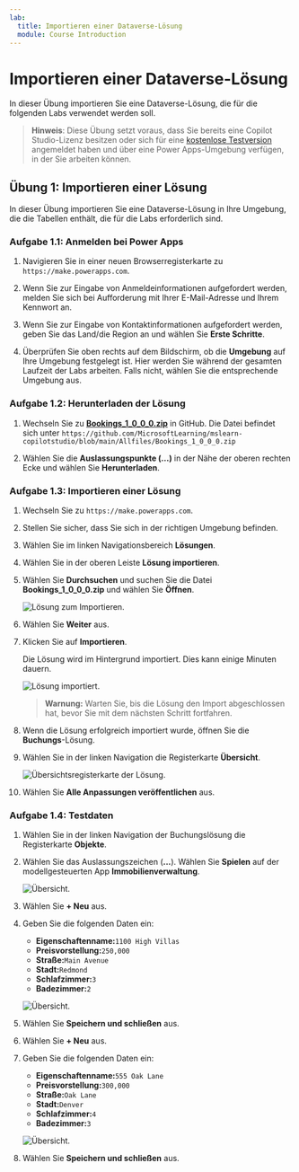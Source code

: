 ```yaml
---
lab:
  title: Importieren einer Dataverse-Lösung
  module: Course Introduction
---
```


# Importieren einer Dataverse-Lösung

In dieser Übung importieren Sie eine Dataverse-Lösung, die für die folgenden Labs verwendet werden soll.

> **Hinweis**: Diese Übung setzt voraus, dass Sie bereits eine Copilot Studio-Lizenz besitzen oder sich für eine [kostenlose Testversion](https://go.microsoft.com/fwlink/p/?linkid=2252605) angemeldet haben und über eine Power Apps-Umgebung verfügen, in der Sie arbeiten können.

## Übung 1: Importieren einer Lösung

In dieser Übung importieren Sie eine Dataverse-Lösung in Ihre Umgebung, die die Tabellen enthält, die für die Labs erforderlich sind.

### Aufgabe 1.1: Anmelden bei Power Apps

1. Navigieren Sie in einer neuen Browserregisterkarte zu `https://make.powerapps.com`.

1. Wenn Sie zur Eingabe von Anmeldeinformationen aufgefordert werden, melden Sie sich bei Aufforderung mit Ihrer E-Mail-Adresse und Ihrem Kennwort an.

1. Wenn Sie zur Eingabe von Kontaktinformationen aufgefordert werden, geben Sie das Land/die Region an und wählen Sie **Erste Schritte**.

1. Überprüfen Sie oben rechts auf dem Bildschirm, ob die **Umgebung** auf Ihre Umgebung festgelegt ist. Hier werden Sie während der gesamten Laufzeit der Labs arbeiten. Falls nicht, wählen Sie die entsprechende Umgebung aus.

### Aufgabe 1.2: Herunterladen der Lösung

1. Wechseln Sie zu [**Bookings_1_0_0_0.zip**](../../Allfiles/Bookings_1_0_0_0.zip) in GitHub. Die Datei befindet sich unter `https://github.com/MicrosoftLearning/mslearn-copilotstudio/blob/main/Allfiles/Bookings_1_0_0_0.zip`

1. Wählen Sie die **Auslassungspunkte (...)** in der Nähe der oberen rechten Ecke und wählen Sie **Herunterladen**.

### Aufgabe 1.3: Importieren einer Lösung

1. Wechseln Sie zu `https://make.powerapps.com`.

1. Stellen Sie sicher, dass Sie sich in der richtigen Umgebung befinden.

1. Wählen Sie im linken Navigationsbereich **Lösungen**.

1. Wählen Sie in der oberen Leiste **Lösung importieren**.

1. Wählen Sie **Durchsuchen** und suchen Sie die Datei **Bookings_1_0_0_0.zip** und wählen Sie **Öffnen**.

    ![Lösung zum Importieren.](../media/solution-to-import.png)

1. Wählen Sie **Weiter** aus.

1. Klicken Sie auf **Importieren**.

    Die Lösung wird im Hintergrund importiert. Dies kann einige Minuten dauern.

    ![Lösung importiert.](../media/solution-imported.png)

    > **Warnung:** Warten Sie, bis die Lösung den Import abgeschlossen hat, bevor Sie mit dem nächsten Schritt fortfahren.

1. Wenn die Lösung erfolgreich importiert wurde, öffnen Sie die **Buchungs**-Lösung.

1. Wählen Sie in der linken Navigation die Registerkarte **Übersicht**.

    ![Übersichtsregisterkarte der Lösung.](../media/solution-overview.png)

1. Wählen Sie **Alle Anpassungen veröffentlichen** aus.

### Aufgabe 1.4: Testdaten

1. Wählen Sie in der linken Navigation der Buchungslösung die Registerkarte **Objekte**.

1. Wählen Sie das Auslassungszeichen (**...**). Wählen Sie **Spielen** auf der modellgesteuerten App **Immobilienverwaltung**.

    ![Übersicht.](../media/play-app.png)

1. Wählen Sie **+ Neu** aus.

1. Geben Sie die folgenden Daten ein:

    - **Eigenschaftenname:**`1100 High Villas`
    - **Preisvorstellung:**`250,000`
    - **Straße:**`Main Avenue`
    - **Stadt:**`Redmond`
    - **Schlafzimmer:**`3`
    - **Badezimmer:**`2`

    ![Übersicht.](../media/add-record.png)

1. Wählen Sie **Speichern und schließen** aus.

1. Wählen Sie **+ Neu** aus.

1. Geben Sie die folgenden Daten ein:

    - **Eigenschaftenname:**`555 Oak Lane`
    - **Preisvorstellung:**`300,000`
    - **Straße:**`Oak Lane`
    - **Stadt:**`Denver`
    - **Schlafzimmer:**`4`
    - **Badezimmer:**`3`

    ![Übersicht.](../media/add-record.png)

1. Wählen Sie **Speichern und schließen** aus.

